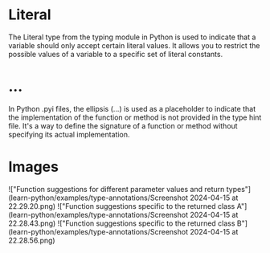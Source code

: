 # Literal

The Literal type from the typing module in Python is used to indicate that a variable should only accept certain literal values. It allows you to restrict the possible values of a variable to a specific set of literal constants.

# ...

In Python .pyi files, the ellipsis (...) is used as a placeholder to indicate that the implementation of the function or method is not provided in the type hint file. It's a way to define the signature of a function or method without specifying its actual implementation.

# Images

!["Function suggestions for different parameter values and return types"](learn-python/examples/type-annotations/Screenshot 2024-04-15 at 22.29.20.png)
!["Function suggestions specific to the returned class A"](learn-python/examples/type-annotations/Screenshot 2024-04-15 at 22.28.43.png)
!["Function suggestions specific to the returned class B"](learn-python/examples/type-annotations/Screenshot 2024-04-15 at 22.28.56.png)